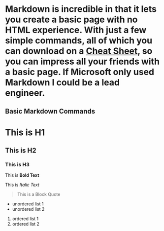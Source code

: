 # Markdown is incredible in that it lets you create a basic page with no HTML experience.  With just a few simple commands, all of which you can download on a [Cheat Sheet](https://www.markdownguide.org/cheat-sheet/), so you can impress all your friends with a basic page.  If Microsoft only used Markdown I could be a lead engineer.  

## Basic Markdown Commands

# This is H1
## This is H2
### This is H3

This is **Bold Text**

This is *Italic Text*

>This is a Block Quote

* unordered list 1
* unordered list 2

1. ordered list 1
1. ordered list 2
